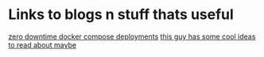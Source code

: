 # Links to blogs n stuff thats useful

[zero downtime docker compose deployments](https://www.tines.com/blog/simple-zero-downtime-deploys-with-nginx-and-docker-compose/)
[this guy has some cool ideas to read about maybe](https://dotclub.club/)

